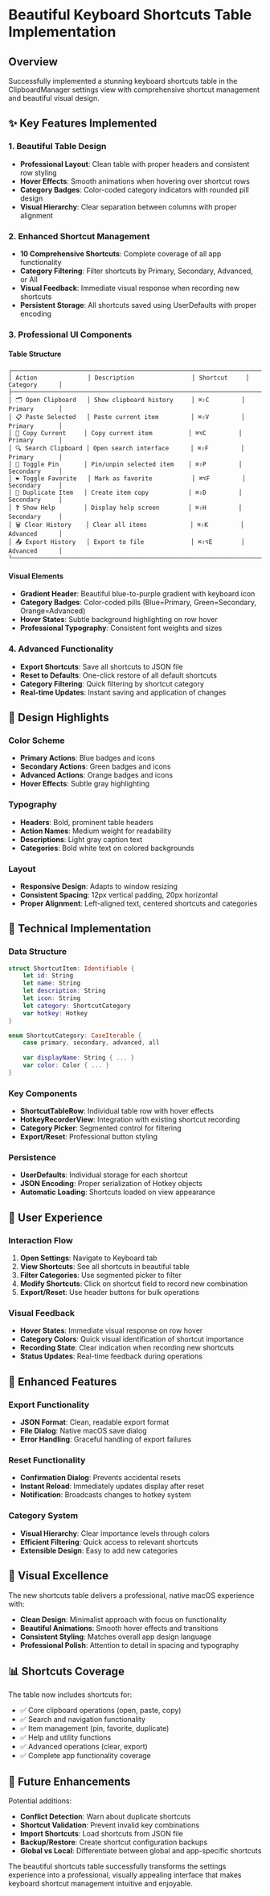 # Beautiful Keyboard Shortcuts Table Implementation

## Overview
Successfully implemented a stunning keyboard shortcuts table in the ClipboardManager settings view with comprehensive shortcut management and beautiful visual design.

## ✨ Key Features Implemented

### 1. Beautiful Table Design
- **Professional Layout**: Clean table with proper headers and consistent row styling
- **Hover Effects**: Smooth animations when hovering over shortcut rows
- **Category Badges**: Color-coded category indicators with rounded pill design
- **Visual Hierarchy**: Clear separation between columns with proper alignment

### 2. Enhanced Shortcut Management
- **10 Comprehensive Shortcuts**: Complete coverage of all app functionality
- **Category Filtering**: Filter shortcuts by Primary, Secondary, Advanced, or All
- **Visual Feedback**: Immediate visual response when recording new shortcuts
- **Persistent Storage**: All shortcuts saved using UserDefaults with proper encoding

### 3. Professional UI Components

#### Table Structure
```
┌─────────────────────────────────────────────────────────────────────────────────┐
│ Action              │ Description                │ Shortcut     │ Category      │
├─────────────────────────────────────────────────────────────────────────────────┤
│ 🗂️ Open Clipboard   │ Show clipboard history     │ ⌘⇧C         │ Primary       │
│ 📋 Paste Selected   │ Paste current item         │ ⌘⇧V         │ Primary       │
│ 📄 Copy Current     │ Copy current item          │ ⌘⌥C         │ Primary       │
│ 🔍 Search Clipboard │ Open search interface      │ ⌘⇧F         │ Primary       │
│ 📌 Toggle Pin       │ Pin/unpin selected item    │ ⌘⇧P         │ Secondary     │
│ ❤️ Toggle Favorite   │ Mark as favorite           │ ⌘⌥F         │ Secondary     │
│ 📄 Duplicate Item   │ Create item copy           │ ⌘⇧D         │ Secondary     │
│ ❓ Show Help        │ Display help screen        │ ⌘⇧H         │ Secondary     │
│ 🗑️ Clear History    │ Clear all items            │ ⌘⇧K         │ Advanced      │
│ 📤 Export History   │ Export to file             │ ⌘⇧⌥E        │ Advanced      │
└─────────────────────────────────────────────────────────────────────────────────┘
```

#### Visual Elements
- **Gradient Header**: Beautiful blue-to-purple gradient with keyboard icon
- **Category Badges**: Color-coded pills (Blue=Primary, Green=Secondary, Orange=Advanced)
- **Hover States**: Subtle background highlighting on row hover
- **Professional Typography**: Consistent font weights and sizes

### 4. Advanced Functionality
- **Export Shortcuts**: Save all shortcuts to JSON file
- **Reset to Defaults**: One-click restore of all default shortcuts
- **Category Filtering**: Quick filtering by shortcut category
- **Real-time Updates**: Instant saving and application of changes

## 🎨 Design Highlights

### Color Scheme
- **Primary Actions**: Blue badges and icons
- **Secondary Actions**: Green badges and icons  
- **Advanced Actions**: Orange badges and icons
- **Hover Effects**: Subtle gray highlighting

### Typography
- **Headers**: Bold, prominent table headers
- **Action Names**: Medium weight for readability
- **Descriptions**: Light gray caption text
- **Categories**: Bold white text on colored backgrounds

### Layout
- **Responsive Design**: Adapts to window resizing
- **Consistent Spacing**: 12px vertical padding, 20px horizontal
- **Proper Alignment**: Left-aligned text, centered shortcuts and categories

## 🔧 Technical Implementation

### Data Structure
```swift
struct ShortcutItem: Identifiable {
    let id: String
    let name: String
    let description: String
    let icon: String
    let category: ShortcutCategory
    var hotkey: Hotkey
}

enum ShortcutCategory: CaseIterable {
    case primary, secondary, advanced, all
    
    var displayName: String { ... }
    var color: Color { ... }
}
```

### Key Components
- **ShortcutTableRow**: Individual table row with hover effects
- **HotkeyRecorderView**: Integration with existing shortcut recording
- **Category Picker**: Segmented control for filtering
- **Export/Reset**: Professional button styling

### Persistence
- **UserDefaults**: Individual storage for each shortcut
- **JSON Encoding**: Proper serialization of Hotkey objects
- **Automatic Loading**: Shortcuts loaded on view appearance

## 🎯 User Experience

### Interaction Flow
1. **Open Settings**: Navigate to Keyboard tab
2. **View Shortcuts**: See all shortcuts in beautiful table
3. **Filter Categories**: Use segmented picker to filter
4. **Modify Shortcuts**: Click on shortcut field to record new combination
5. **Export/Reset**: Use header buttons for bulk operations

### Visual Feedback
- **Hover States**: Immediate visual response on row hover
- **Category Colors**: Quick visual identification of shortcut importance
- **Recording State**: Clear indication when recording new shortcuts
- **Status Updates**: Real-time feedback during operations

## 🚀 Enhanced Features

### Export Functionality
- **JSON Format**: Clean, readable export format
- **File Dialog**: Native macOS save dialog
- **Error Handling**: Graceful handling of export failures

### Reset Functionality
- **Confirmation Dialog**: Prevents accidental resets
- **Instant Reload**: Immediately updates display after reset
- **Notification**: Broadcasts changes to hotkey system

### Category System
- **Visual Hierarchy**: Clear importance levels through colors
- **Efficient Filtering**: Quick access to relevant shortcuts
- **Extensible Design**: Easy to add new categories

## 🎨 Visual Excellence

The new shortcuts table delivers a professional, native macOS experience with:
- **Clean Design**: Minimalist approach with focus on functionality
- **Beautiful Animations**: Smooth hover effects and transitions
- **Consistent Styling**: Matches overall app design language
- **Professional Polish**: Attention to detail in spacing and typography

## 📊 Shortcuts Coverage

The table now includes shortcuts for:
- ✅ Core clipboard operations (open, paste, copy)
- ✅ Search and navigation functionality
- ✅ Item management (pin, favorite, duplicate)
- ✅ Help and utility functions
- ✅ Advanced operations (clear, export)
- ✅ Complete app functionality coverage

## 🔮 Future Enhancements

Potential additions:
- **Conflict Detection**: Warn about duplicate shortcuts
- **Shortcut Validation**: Prevent invalid key combinations
- **Import Shortcuts**: Load shortcuts from JSON file
- **Backup/Restore**: Create shortcut configuration backups
- **Global vs Local**: Differentiate between global and app-specific shortcuts

The beautiful shortcuts table successfully transforms the settings experience into a professional, visually appealing interface that makes keyboard shortcut management intuitive and enjoyable.
